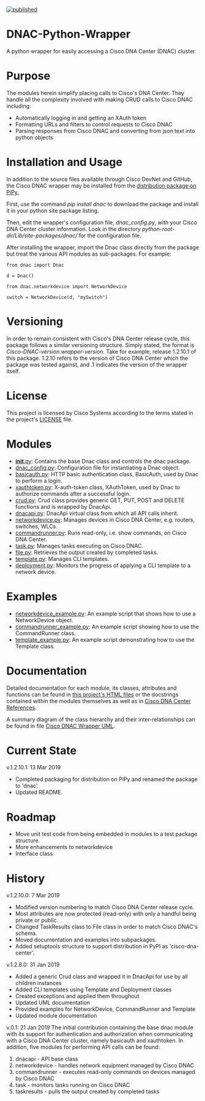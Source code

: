 [![published](https://static.production.devnetcloud.com/codeexchange/assets/images/devnet-published.svg)](https://developer.cisco.com/codeexchange/github/repo/rsayle/DNAC-Python-Wrapper)

# DNAC-Python-Wrapper
A python wrapper for easily accessing a Cisco DNA Center (DNAC) cluster.

# Purpose
The modules herein simplify placing calls to Cisco's DNA Center.  They handle all the complexity involved with making CRUD calls to Cisco DNAC including:
  - Automatically logging in and getting an XAuth token
  - Formatting URLs and filters to control requests to Cisco DNAC
  - Parsing responses from Cisco DNAC and converting from json text into python objects

# Installation and Usage
In addition to the source files available through Cisco DevNet and GitHub, the Cisco DNAC wrapper may be installed from the [distribution package on PiPy.](https://pypi.org/project/dnac/)

First, use the command _pip install dnac_ to download the package and install it in your python site package listing.

Then, edit the wrapper's configuration file, _dnac_config.py_, with your Cisco DNA Center cluster information.  Look in the directory _python-root-dir/Lib/site-packages/dnac/_ for the configuration file.

After installing the wrapper, import the Dnac class directly from the package but treat the various API modules as sub-packages.  For example:

    from dnac import Dnac
    
    d = Dnac()
    
    from dnac.networkdevice import NetworkDevice
    
    switch = NetworkDevice(d, "mySwitch")

# Versioning
In order to remain consistent with Cisco's DNA Center release cycle, this package follows a similar versioning structure.  Simply stated, the format is _Cisco-DNAC-version.wrapper-version_.  Take for example, release 1.2.10.1 of this package.  1.2.10 refers to the version of Cisco DNA Center which the package was tested against, and .1 indicates the version of the wrapper itself.

# License
This project is licensed by Cisco Systems according to the terms stated in the project's [LICENSE](https://github.com/rsayle/DNAC-Python-Wrapper/blob/1.2.10.0/LICENSE) file.

# Modules
- [__init__.py](https://github.com/rsayle/DNAC-Python-Wrapper/blob/1.2.10.0/dnac/__init__.py): Contains the base Dnac class and controls the dnac package.
- [dnac_config.py](https://github.com/rsayle/DNAC-Python-Wrapper/blob/1.2.10.0/dnac/dnacapi.py): Configuration file for instantiating a Dnac object.
- [basicauth.py](https://github.com/rsayle/DNAC-Python-Wrapper/blob/1.2.10.0/dnac/basicauth.py): HTTP basic authentication class, BasicAuth, used by Dnac to perform a login.
- [xauthtoken.py](https://github.com/rsayle/DNAC-Python-Wrapper/blob/1.2.10.0/dnac/xauthtoken.py): X-auth-token class, XAuthToken, used by Dnac to authorize commands after a successful login.
- [crud.py](https://github.com/rsayle/DNAC-Python-Wrapper/blob/1.2.10.0/dnac/crud.py): Crud class provides generic GET, PUT, POST and DELETE functions and is wrapped by DnacApi.
- [dnacapi.py](https://github.com/rsayle/DNAC-Python-Wrapper/blob/1.2.10.0/dnac/dnacapi.py): DnacApi virtual class from which all API calls inherit.
- [networkdevice.py](https://github.com/rsayle/DNAC-Python-Wrapper/blob/1.2.10.0/dnac/networkdevice.py): Manages devices in Cisco DNA Center, e.g. routers, switches, WLCs.
- [commandrunner.py](https://github.com/rsayle/DNAC-Python-Wrapper/blob/1.2.10.0/dnac/commandrunner.py): Runs read-only, i.e. show commands, on Cisco DNA Center.
- [task.py](https://github.com/rsayle/DNAC-Python-Wrapper/blob/1.2.10.0/dnac/task.py): Manages tasks executing on Cisco DNAC.
- [file.py](https://github.com/rsayle/DNAC-Python-Wrapper/blob/1.2.10.0/dnac/file.py): Retrieves the output created by completed tasks.
- [template.py](https://github.com/rsayle/DNAC-Python-Wrapper/blob/1.2.10.0/dnac/template.py): Manages CLI templates.
- [deployment.py](https://github.com/rsayle/DNAC-Python-Wrapper/blob/1.2.10.0/dnac/deployment.py): Monitors the progress of applying a CLI template to a network device.

# Examples
- [networkdevice_example.py](https://github.com/rsayle/DNAC-Python-Wrapper/blob/1.2.10.0/examples/networkdevice_example.py): An example script that shows how to use a NetworkDevice object.
- [commandrunner_example.py](https://github.com/rsayle/DNAC-Python-Wrapper/blob/1.2.10.0/examples/commandrunner_example.py): An example script showing how to use the CommandRunner class.
- [template_example.py](https://github.com/rsayle/DNAC-Python-Wrapper/blob/master/1.2.10.0/example/template_example.py): An example script demonstrating how to use the Template class.

# Documentation
Detailed documentation for each module, its classes, attributes and functions can be found in [this project's HTML files](https://github.com/rsayle/DNAC-Python-Wrapper/tree/1.2.10.0/docs) or the docstrings contained within the modules themselves as well as in [Cisco DNA Center References](https://developer.cisco.com/docs/dna-center/#!cisco-dna-center-platform-overview/cisco-dna-center-platform-overview).

A summary diagram of the class hierarchy and their inter-relationships can be found in file [Cisco DNAC Wrapper UML](https://github.com/rsayle/DNAC-Python-Wrapper/blob/1.2.10.0/docs/Cisco%20DNAC%20Wrapper%20UML.pdf).

# Current State
v.1.2.10.1: 13 Mar 2019
- Completed packaging for distribution on PiPy and renamed the package to 'dnac'.
- Updated README.

# Roadmap
- Move unit test code from being embedded in modules to a test package structure.
- More enhancements to networkdevice
- Interface class

# History
v.1.2.10.0: 7 Mar 2019
- Modified version numbering to match Cisco DNA Center release cycle.
- Most attributes are now protected (read-only) with only a handful being private or public.
- Changed TaskResults class to File class in order to match Cisco DNAC's schema.
- Moved documentation and examples into subpackages.
- Added setuptools structure to support distribution in PyPI as 'cisco-dna-center'.

v.1.2.8.0: 31 Jan 2019
- Added a generic Crud class and wrapped it in DnacApi for use by all children instances
- Added CLI templates using Template and Deployment classes
- Created exceptions and applied them throughout
- Updated UML documentation
- Provided examples for NetworkDevice, CommandRunner and Template
- Updated module documentation

v.0.1: 21 Jan 2019
The initial contribution containing the base dnac module with its support for authentication and authorization when communicating with a Cisco DNA Center cluster, namely basicauth and xauthtoken.  In addition, five modules for performing API calls can be found:
  1. dnacapi - API base class
  2. networkdevice - handles network equipment managed by Cisco DNAC
  3. commandrunner - executes read-only commands on devices managed by Cisco DNAC
  4. task - monitors tasks running on Cisco DNAC
  5. taskresults - pulls the output created by completed tasks
